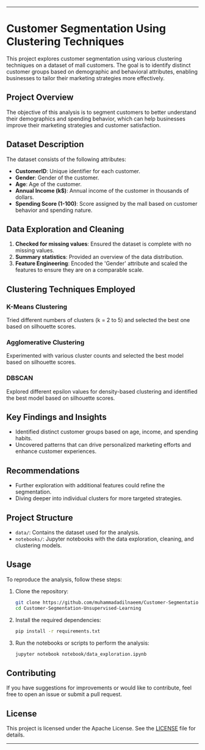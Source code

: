 
---

# Customer Segmentation Using Clustering Techniques

This project explores customer segmentation using various clustering techniques on a dataset of mall customers. The goal is to identify distinct customer groups based on demographic and behavioral attributes, enabling businesses to tailor their marketing strategies more effectively.

## **Project Overview**

The objective of this analysis is to segment customers to better understand their demographics and spending behavior, which can help businesses improve their marketing strategies and customer satisfaction.

## **Dataset Description**

The dataset consists of the following attributes:
- **CustomerID**: Unique identifier for each customer.
- **Gender**: Gender of the customer.
- **Age**: Age of the customer.
- **Annual Income (k$)**: Annual income of the customer in thousands of dollars.
- **Spending Score (1-100)**: Score assigned by the mall based on customer behavior and spending nature.

## **Data Exploration and Cleaning**

1. **Checked for missing values**: Ensured the dataset is complete with no missing values.
2. **Summary statistics**: Provided an overview of the data distribution.
3. **Feature Engineering**: Encoded the 'Gender' attribute and scaled the features to ensure they are on a comparable scale.

## **Clustering Techniques Employed**

### **K-Means Clustering**
Tried different numbers of clusters (k = 2 to 5) and selected the best one based on silhouette scores.

### **Agglomerative Clustering**
Experimented with various cluster counts and selected the best model based on silhouette scores.

### **DBSCAN**
Explored different epsilon values for density-based clustering and identified the best model based on silhouette scores.

## **Key Findings and Insights**

- Identified distinct customer groups based on age, income, and spending habits.
- Uncovered patterns that can drive personalized marketing efforts and enhance customer experiences.

## **Recommendations**

- Further exploration with additional features could refine the segmentation.
- Diving deeper into individual clusters for more targeted strategies.

## **Project Structure**

- `data/`: Contains the dataset used for the analysis.
- `notebooks/`: Jupyter notebooks with the data exploration, cleaning, and clustering models.


## Usage

To reproduce the analysis, follow these steps:

1. Clone the repository:
   ```bash
   git clone https://github.com/muhammadadilnaeem/Customer-Segmentation-Unsupervised-Learning.git
   cd Customer-Segmentation-Unsupervised-Learning
   ```

2. Install the required dependencies:
   ```bash
   pip install -r requirements.txt
   ```

3. Run the notebooks or scripts to perform the analysis:
   ```bash
   jupyter notebook notebook/data_exploration.ipynb
   ```

## Contributing

If you have suggestions for improvements or would like to contribute, feel free to open an issue or submit a pull request.

## License

This project is licensed under the Apache License. See the [LICENSE]([LICENSE](https://github.com/muhammadadilnaeem/Customer-Segmentation-Unsupervised-Learning/blob/main/LICENSE)) file for details.

---
